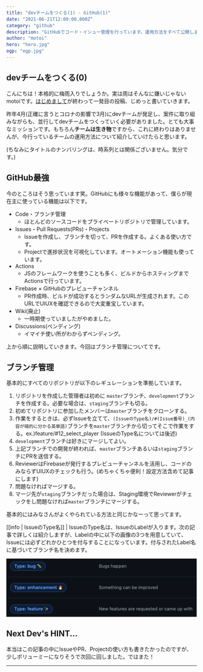 ```yaml
---
title: "devチームをつくる(1) - GitHub(1)"
date: "2021-06-21T12:00:00.000Z"
category: "github"
description: "GitHubでコード・イシュー管理を行っています。運用方法をすべて公開します。"
author: "motoi"
hero: "hero.jpg"
ogp: "ogp.jpg"
---
```


## devチームをつくる(0)
こんにちは！本格的に梅雨入りでしょうか。実は雨はそんなに嫌いじゃないmotoiです。[はじめまして](https://dev.plus-class.jp/hello-world/)が終わって一発目の投稿、じめっと書いていきます。

昨年4月(正確に言うとコロナの影響で3月)にdevチームが発足し、案件に取り組みながらも、並行してdevチームをつくっていく必要がありました。とても大事なミッションです。もちろん**チームは生き物**ですから、これに終わりはありませんが、今行っているチームの運用方法について紹介していけたらと思います。

(ちなみにタイトルのナンバリングは、時系列とは関係ございません。気分です。)

## GitHub最強
今のところはそう思っています笑。GitHubにも様々な機能があって、僕らが現在主に使っている機能は以下です。

- Code・ブランチ管理
  - ほとんどのソースコードをプライベートリポジトリで管理しています。
- Issues・Pull Requests(PRs)・Projects
  - Issueを作成し、ブランチを切って、PRを作成する。よくある使い方です。
  - Projectで進捗状況を可視化しています。オートメーション機能も使っています。
- Actions
  - JSのフレームワークを使うことも多く、ビルドからホスティングまでActionsで行っています。
- Firebase × GitHubのプレビューチャンネル
  - PR作成時、ビルドが成功するとランダムなURLが生成されます。このURLでUIUXを確認できるので大変重宝しています。
- Wiki(廃止)
  - 一時期使っていましたがやめました。
- Discussions(ペンディング)
  - イマイチ使い所がわからずペンディング。

上から順に説明していきます。今回はブランチ管理についてです。

## ブランチ管理
基本的にすべてのリポジトリが以下のレギュレーションを準拠しています。

1. リポジトリを作成した管理者は初めに `master`ブランチ、`development`ブランチを作成する。必要な場合は、`staging`ブランチも切る。
2. 初めてリポジトリに参加したメンバーは`master`ブランチをクローンする。
3. 作業をするときは、必ずIssueを立てて、`(IssueのType名)/#(Issue番号)_(内容が端的に分かる英単語)`ブランチを`master`ブランチから切ってそこで作業をする。ex.)feature/#12_select_player (IssueのType名については後述)
4. `development`ブランチは好きにマージしてよい。
5. 上記ブランチでの開発が終われば、`master`ブランチあるいは`staging`ブランチにPRを送信する。
6. ReviewerはFirebaseが発行するプレビューチャンネルを活用し、コードのみならずUIUXのチェックも行う。(めちゃくちゃ便利！設定方法含めて記事にします)
7. 問題なければマージする。
8. マージ先が`staging`ブランチだった場合は、Staging環境でReviewerがチェックをし問題なければ`master`ブランチにマージする。

基本的にはみなさんがよくやられている方法と同じかなーって思ってます。

[[info | IssueのType名]]
| IssueのType名は、IssueのLabelが入ります。次の記事で詳しくは紹介しますが、Labelの中に以下の画像の3つを用意していて、Issueには必ずどれかひとつを付与することになっています。付与されたLabel名に基づいてブランチ名を決めます。

![image](type_labels.png)

## Next Dev's HINT...
本当はこの記事の中にIssueやPR、Projectの使い方も書きたかったのですが、少しボリューミーになりそうで次回に回しました。ではまた！





---
